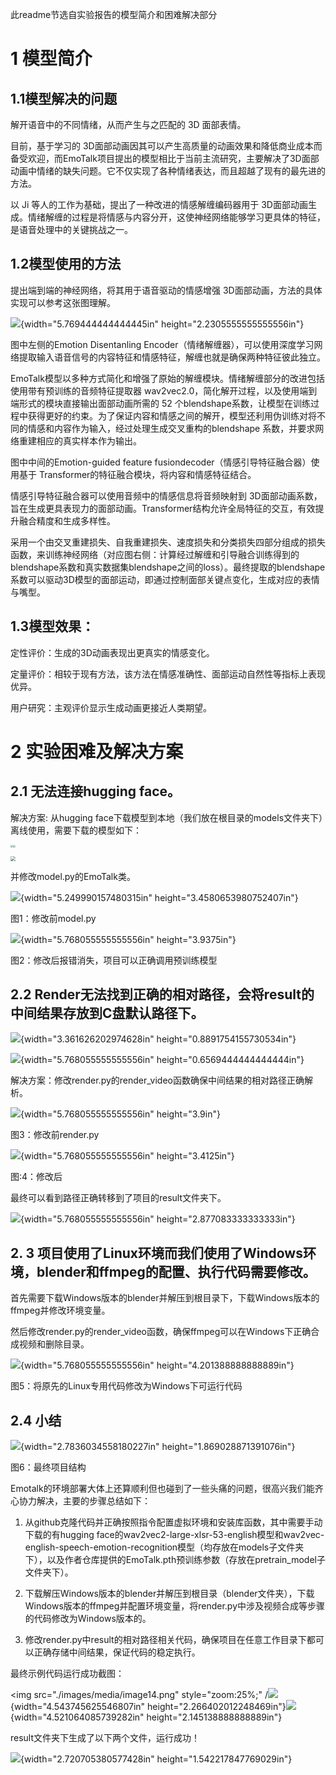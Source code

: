 此readme节选自实验报告的模型简介和困难解决部分

# **1 模型简介**

## **1.1模型解决的问题**

解开语音中的不同情绪，从而产生与之匹配的 3D 面部表情。

目前，基于学习的 3D面部动画因其可以产生高质量的动画效果和降低商业成本而备受欢迎，而EmoTalk项目提出的模型相比于当前主流研究，主要解决了3D面部动画中情绪的缺失问题。它不仅实现了各种情绪表达，而且超越了现有的最先进的方法。

以 Ji 等人的工作为基础，提出了一种改进的情感解缠编码器用于 3D面部动画生成。情绪解缠的过程是将情感与内容分开，这使神经网络能够学习更具体的特征，是语音处理中的关键挑战之一。

## **1.2模型使用的方法**

提出端到端的神经网络，将其用于语音驱动的情感增强 3D面部动画，方法的具体实现可以参考这张图理解。

![](./images/media/image1.png){width="5.769444444444445in"
height="2.2305555555555556in"}

图中左侧的Emotion Disentanling Encoder（情绪解缠器），可以使用深度学习网络提取输入语音信号的内容特征和情感特征，解缠也就是确保两种特征彼此独立。

EmoTalk模型以多种方式简化和增强了原始的解缠模块。情绪解缠部分的改进包括使用带有预训练的音频特征提取器
wav2vec2.0，简化解开过程，以及使用端到端形式的模块直接输出面部动画所需的 52 个blendshape系数，让模型在训练过程中获得更好的约束。为了保证内容和情感之间的解开，模型还利用伪训练对将不同的情感和内容作为输入，经过处理生成交叉重构的blendshape
系数，并要求网络重建相应的真实样本作为输出。

图中中间的Emotion-guided feature fusiondecoder（情感引导特征融合器）使用基于 Transformer的特征融合模块，将内容和情感特征结合。

情感引导特征融合器可以使用音频中的情感信息将音频映射到 3D面部动画系数，旨在生成更具表现力的面部动画。Transformer结构允许全局特征的交互，有效提升融合精度和生成多样性。

采用一个由交叉重建损失、自我重建损失、速度损失和分类损失四部分组成的损失函数，来训练神经网络（对应图右侧：计算经过解缠和引导融合训练得到的blendshape系数和真实数据集blendshape之间的loss）。最终提取的blendshape系数可以驱动3D模型的面部运动，即通过控制面部关键点变化，生成对应的表情与嘴型。

## **1.3模型效果：**

定性评价：生成的3D动画表现出更真实的情感变化。

定量评价：相较于现有方法，该方法在情感准确性、面部运动自然性等指标上表现优异。

用户研究：主观评价显示生成动画更接近人类期望。

# **2 实验困难及解决方案**

## **2.1 无法连接hugging face。**

解决方案: 从hugging face下载模型到本地（我们放在根目录的models文件夹下）离线使用，需要下载的模型如下：

<img src="./images/media/image2.png" style="zoom:25%;" /><img src="./images/media/image3.png" style="zoom:25%;" />

<img src="./images/media/image4.png" style="zoom:50%;" />

并修改model.py的EmoTalk类。

![](./images/media/image5.png){width="5.249990157480315in"
height="3.4580653980752407in"}

图1：修改前model.py

![](./images/media/image6.png){width="5.768055555555556in"
height="3.9375in"}

图2：修改后报错消失，项目可以正确调用预训练模型

## **2.2 Render无法找到正确的相对路径，会将result的中间结果存放到C盘默认路径下。**

![](./images/media/image7.png){width="3.361626202974628in"
height="0.8891754155730534in"}

![](./images/media/image8.png){width="5.768055555555556in"
height="0.6569444444444444in"}

解决方案：修改render.py的render_video函数确保中间结果的相对路径正确解析。

![](./images/media/image9.png){width="5.768055555555556in"
height="3.9in"}

图3：修改前render.py

![](./images/media/image10.png){width="5.768055555555556in"
height="3.4125in"}

图:4：修改后

最终可以看到路径正确转移到了项目的result文件夹下。

![](./images/media/image11.png){width="5.768055555555556in"
height="2.877083333333333in"}

## **2. 3 项目使用了Linux环境而我们使用了Windows环境，blender和ffmpeg的配置、执行代码需要修改。**

首先需要下载Windows版本的blender并解压到根目录下，下载Windows版本的ffmpeg并修改环境变量。

然后修改render.py的render_video函数，确保ffmpeg可以在Windows下正确合成视频和删除目录。

![](./images/media/image12.png){width="5.768055555555556in"
height="4.201388888888889in"}

图5：将原先的Linux专用代码修改为Windows下可运行代码

## **2.4 小结**

![](./images/media/image13.png){width="2.7836034558180227in"
height="1.869028871391076in"}

图6：最终项目结构

Emotalk的环境部署大体上还算顺利但也碰到了一些头痛的问题，很高兴我们能齐心协力解决，主要的步骤总结如下：

1.  从github克隆代码并正确按照指令配置虚拟环境和安装库函数，其中需要手动下载的有hugging
    face的wav2vec2-large-xlsr-53-english模型和wav2vec-english-speech-emotion-recognition模型（均存放在models子文件夹下），以及作者仓库提供的EmoTalk.pth预训练参数（存放在pretrain_model子文件夹下）。

2.  下载解压Windows版本的blender并解压到根目录（blender文件夹），下载Windows版本的ffmpeg并配置环境变量，将render.py中涉及视频合成等步骤的代码修改为Windows版本的。

3.  修改render.py中result的相对路径相关代码，确保项目在任意工作目录下都可以正确存储中间结果，保证代码的稳定执行。

最终示例代码运行成功截图：

<img src="./images/media/image14.png" style="zoom:25%;" /![](./images/media/image11.png){width="4.543745625546807in"
height="2.266402012248469in"}![](./images/media/image15.png){width="4.521064085739282in"
height="2.145138888888889in"}

result文件夹下生成了以下两个文件，运行成功！

![](./images/media/image16.png){width="2.720705380577428in"
height="1.542217847769029in"}
